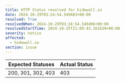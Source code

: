 ```yaml
---
title: HTTP Status resolved for hidewall.io
date: 2024-10-29T03:24:54.549483+00:00
resolved: True
resolvedWhen: 2024-10-29T03:24:54.549496+00:00
resolvedStartTime: 2024-10-25T21:09:43.161639+00:00
severity: notice
affected:
  - hidewall.io
section: issue
---
```


| Expected Statuses | Actual Status  |
|-------------------|----------------|
| 200, 301, 302, 403 | 403 |
